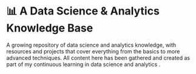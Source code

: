 # 📊 A Data Science & Analytics Knowledge Base

A growing repository of data science and analytics knowledge, with resources and projects that cover everything from the basics to more advanced techniques. All content here has been gathered and created as part of my continuous learning in data science and analytics .


